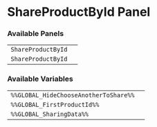 # ShareProductById Panel

### Available Panels
|||
|---|---|
| `ShareProductById` |
| `ShareProductById` |

### Available Variables
|||
|---|---|
| `%%GLOBAL_HideChooseAnotherToShare%%` |
| `%%GLOBAL_FirstProductId%%` |
| `%%GLOBAL_SharingData%%` |
